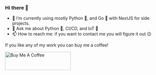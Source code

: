 ### Hi there 👋

- 🌱 I’m currently using mostly Python 🐍, and Go 🐹 with NextJS for side projects.
- 💬 Ask me about Python 🐍, CI/CD, and IoT 📶
- 📫 How to reach me: if you want to contact me you will figure it out 😉

If you like any of my work you can buy me a coffee!

<a href="https://www.buymeacoffee.com/kwmlodozeniec" target="_blank"><img src="https://cdn.buymeacoffee.com/buttons/v2/default-yellow.png" alt="Buy Me A Coffee" style="height: 60px !important;width: 217px !important;" ></a>
